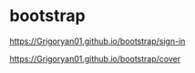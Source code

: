 # bootstrap

https://Grigoryan01.github.io/bootstrap/sign-in


https://Grigoryan01.github.io/bootstrap/cover
